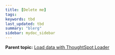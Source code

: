 ```yaml
---
title: [Delete me]
tags:
keywords: tbd
last_updated: tbd
summary: "blerg"
sidebar: mydoc_sidebar
---
```


**Parent topic:** [Load data with ThoughtSpot Loader](/pages/admin/loading/use_data_importer.html)
